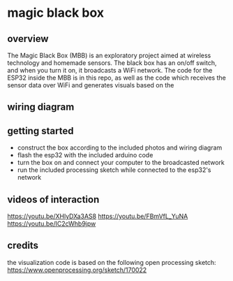 # magic black box

## overview

The Magic Black Box (MBB) is an exploratory project aimed at wireless technology and homemade sensors. The black box has an on/off switch, and when you turn it on, it broadcasts a WiFi network. The code for the ESP32 inside the MBB is in this repo, as well as the code which receives the sensor data over WiFi and generates visuals based on the 



## wiring diagram



## getting started

- construct the box according to the included photos and wiring diagram
- flash the esp32 with the included arduino code
- turn the box on and connect your computer to the broadcasted network
- run the included processing sketch while connected to the esp32's network

## videos of interaction

https://youtu.be/XHlyDXa3AS8
https://youtu.be/FBmVfL_YuNA
https://youtu.be/IC2cWhb9jpw

## credits

the visualization code is based on the following open processing sketch: https://www.openprocessing.org/sketch/170022 
